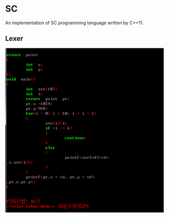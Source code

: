 # SC
An implementation of SC programming language written by C++11.
## Lexer
![alt text]( https://github.com/KiwiFlow/SC/blob/master/Lexer_result.png "Lexer")
